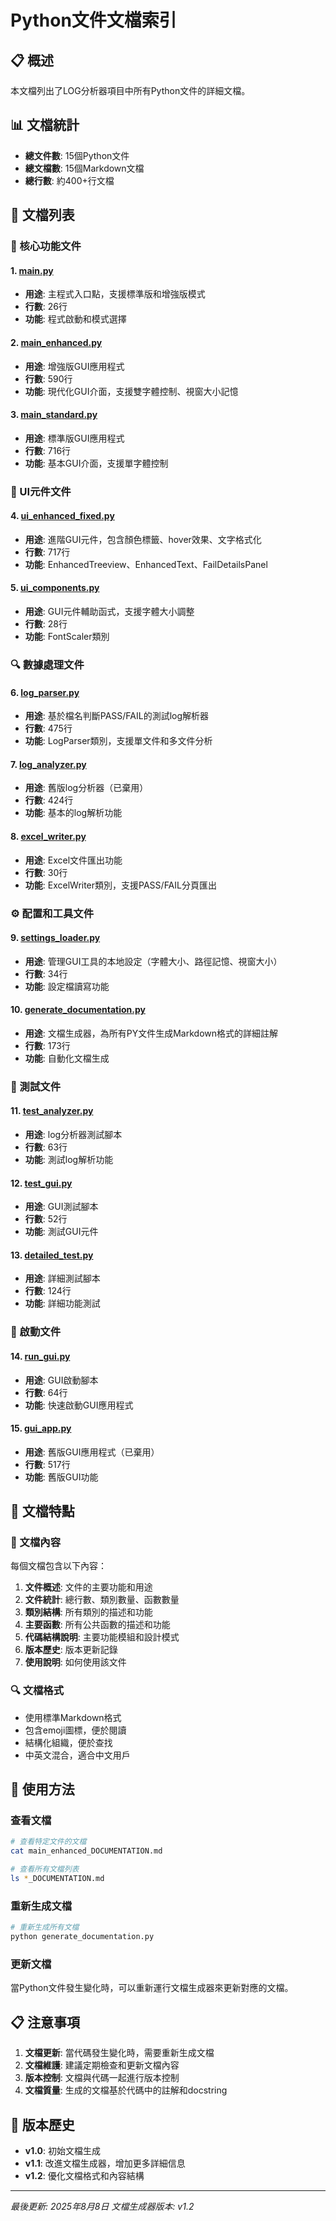 # Python文件文檔索引

## 📋 概述
本文檔列出了LOG分析器項目中所有Python文件的詳細文檔。

## 📊 文檔統計
- **總文件數**: 15個Python文件
- **總文檔數**: 15個Markdown文檔
- **總行數**: 約400+行文檔

## 📁 文檔列表

### 🔧 核心功能文件

#### 1. [main.py](main_DOCUMENTATION.md)
- **用途**: 主程式入口點，支援標準版和增強版模式
- **行數**: 26行
- **功能**: 程式啟動和模式選擇

#### 2. [main_enhanced.py](main_enhanced_DOCUMENTATION.md)
- **用途**: 增強版GUI應用程式
- **行數**: 590行
- **功能**: 現代化GUI介面，支援雙字體控制、視窗大小記憶

#### 3. [main_standard.py](main_standard_DOCUMENTATION.md)
- **用途**: 標準版GUI應用程式
- **行數**: 716行
- **功能**: 基本GUI介面，支援單字體控制

### 🎨 UI元件文件

#### 4. [ui_enhanced_fixed.py](ui_enhanced_fixed_DOCUMENTATION.md)
- **用途**: 進階GUI元件，包含顏色標籤、hover效果、文字格式化
- **行數**: 717行
- **功能**: EnhancedTreeview、EnhancedText、FailDetailsPanel

#### 5. [ui_components.py](ui_components_DOCUMENTATION.md)
- **用途**: GUI元件輔助函式，支援字體大小調整
- **行數**: 28行
- **功能**: FontScaler類別

### 🔍 數據處理文件

#### 6. [log_parser.py](log_parser_DOCUMENTATION.md)
- **用途**: 基於檔名判斷PASS/FAIL的測試log解析器
- **行數**: 475行
- **功能**: LogParser類別，支援單文件和多文件分析

#### 7. [log_analyzer.py](log_analyzer_DOCUMENTATION.md)
- **用途**: 舊版log分析器（已棄用）
- **行數**: 424行
- **功能**: 基本的log解析功能

#### 8. [excel_writer.py](excel_writer_DOCUMENTATION.md)
- **用途**: Excel文件匯出功能
- **行數**: 30行
- **功能**: ExcelWriter類別，支援PASS/FAIL分頁匯出

### ⚙️ 配置和工具文件

#### 9. [settings_loader.py](settings_loader_DOCUMENTATION.md)
- **用途**: 管理GUI工具的本地設定（字體大小、路徑記憶、視窗大小）
- **行數**: 34行
- **功能**: 設定檔讀寫功能

#### 10. [generate_documentation.py](generate_documentation_DOCUMENTATION.md)
- **用途**: 文檔生成器，為所有PY文件生成Markdown格式的詳細註解
- **行數**: 173行
- **功能**: 自動化文檔生成

### 🧪 測試文件

#### 11. [test_analyzer.py](test_analyzer_DOCUMENTATION.md)
- **用途**: log分析器測試腳本
- **行數**: 63行
- **功能**: 測試log解析功能

#### 12. [test_gui.py](test_gui_DOCUMENTATION.md)
- **用途**: GUI測試腳本
- **行數**: 52行
- **功能**: 測試GUI元件

#### 13. [detailed_test.py](detailed_test_DOCUMENTATION.md)
- **用途**: 詳細測試腳本
- **行數**: 124行
- **功能**: 詳細功能測試

### 🚀 啟動文件

#### 14. [run_gui.py](run_gui_DOCUMENTATION.md)
- **用途**: GUI啟動腳本
- **行數**: 64行
- **功能**: 快速啟動GUI應用程式

#### 15. [gui_app.py](gui_app_DOCUMENTATION.md)
- **用途**: 舊版GUI應用程式（已棄用）
- **行數**: 517行
- **功能**: 舊版GUI功能

## 📝 文檔特點

### 🎯 文檔內容
每個文檔包含以下內容：
1. **文件概述**: 文件的主要功能和用途
2. **文件統計**: 總行數、類別數量、函數數量
3. **類別結構**: 所有類別的描述和功能
4. **主要函數**: 所有公共函數的描述和功能
5. **代碼結構說明**: 主要功能模組和設計模式
6. **版本歷史**: 版本更新記錄
7. **使用說明**: 如何使用該文件

### 🔍 文檔格式
- 使用標準Markdown格式
- 包含emoji圖標，便於閱讀
- 結構化組織，便於查找
- 中英文混合，適合中文用戶

## 🚀 使用方法

### 查看文檔
```bash
# 查看特定文件的文檔
cat main_enhanced_DOCUMENTATION.md

# 查看所有文檔列表
ls *_DOCUMENTATION.md
```

### 重新生成文檔
```bash
# 重新生成所有文檔
python generate_documentation.py
```

### 更新文檔
當Python文件發生變化時，可以重新運行文檔生成器來更新對應的文檔。

## 📋 注意事項

1. **文檔更新**: 當代碼發生變化時，需要重新生成文檔
2. **文檔維護**: 建議定期檢查和更新文檔內容
3. **版本控制**: 文檔與代碼一起進行版本控制
4. **文檔質量**: 生成的文檔基於代碼中的註解和docstring

## 🔄 版本歷史

- **v1.0**: 初始文檔生成
- **v1.1**: 改進文檔生成器，增加更多詳細信息
- **v1.2**: 優化文檔格式和內容結構

---

*最後更新: 2025年8月8日*
*文檔生成器版本: v1.2* 